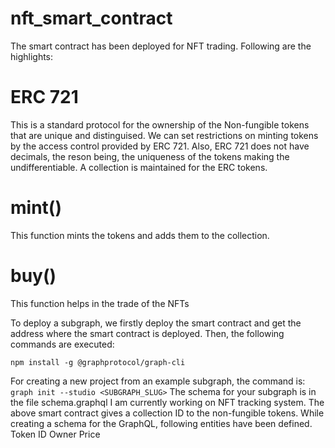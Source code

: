 # nft_smart_contract

The smart contract has been deployed for NFT trading. Following are the highlights:
# ERC 721
This is a standard protocol for the ownership of the Non-fungible tokens that are unique and distinguised. We can set restrictions on minting tokens by the access control 
provided by ERC 721. Also, ERC 721 does not have decimals, the reson being, the uniqueness of the tokens making the undifferentiable. A collection is maintained for the
ERC tokens.

# mint()
This function mints the tokens and adds them to the collection.
# buy()
This function helps in the trade of the NFTs

To deploy a subgraph, we firstly deploy the smart contract and get the address where the smart contract is deployed. Then, the following commands are executed:

 `npm install -g @graphprotocol/graph-cli`
 
For creating a new project from an example subgraph, the command is:
 `graph init --studio <SUBGRAPH_SLUG>`
The schema for your subgraph is in the file schema.graphql
I am currently working on NFT tracking system. The above smart contract gives a collection ID to the non-fungible tokens. While creating a schema for the GraphQL, following entities have been defined.
Token ID
Owner
Price
